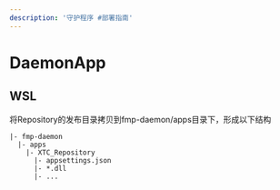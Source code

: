 ```yaml
---
description: '守护程序 #部署指南'
---
```


# DaemonApp

## WSL

将Repository的发布目录拷贝到fmp-daemon/apps目录下，形成以下结构

```
|- fmp-daemon
  |- apps
    |- XTC_Repository
      |- appsettings.json
      |- *.dll
      |- ...
```


